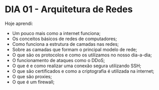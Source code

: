 # DIA 01 - Arquitetura de Redes

Hoje aprendi:

- Um pouco mais como a internet funciona;
- Os conceitos básicos de redes de computadores;
- Como funciona a estrutura de camadas nas redes;
- Sobre as camadas que formam o principal modelo de rede;
- O que são os protocolos e como os utilizamos no nosso dia-a-dia;
- O funcionamento de ataques como o DDoS;
- O que é e como realizar uma conexão segura utilizando SSH;
- O que são certificados e como a criptografia é utilizada na internet;
- O que são proxies;
- O que é um firewall;
